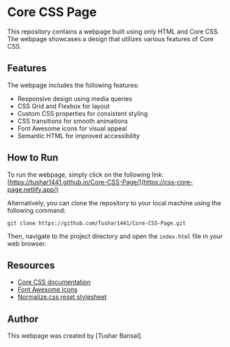 # Core CSS Page

This repository contains a webpage built using only HTML and Core CSS. The webpage showcases a design that utilizes various features of Core CSS.

## Features

The webpage includes the following features:

- Responsive design using media queries
- CSS Grid and Flexbox for layout
- Custom CSS properties for consistent styling
- CSS transitions for smooth animations
- Font Awesome icons for visual appeal
- Semantic HTML for improved accessibility

## How to Run

To run the webpage, simply click on the following link:
[https://tushar1441.github.io/Core-CSS-Page/](https://css-core-page.netlify.app/)

Alternatively, you can clone the repository to your local machine using the following command:

```
git clone https://github.com/Tushar1441/Core-CSS-Page.git
```

Then, navigate to the project directory and open the `index.html` file in your web browser.

## Resources

- [Core CSS documentation](https://corecss.xyz/docs/)
- [Font Awesome icons](https://fontawesome.com/)
- [Normalize.css reset stylesheet](https://necolas.github.io/normalize.css/)


## Author

This webpage was created by [Tushar Bansal]. 

